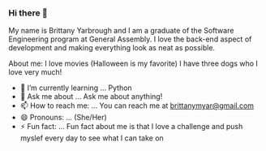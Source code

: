 ### Hi there 👋

My name is Brittany Yarbrough and I am a graduate of the Software Engineering program at General Assembly. I love the back-end aspect of development and making everything look as neat as possible. 

About me:
I love movies (Halloween is my favorite)
I have three dogs who I love very much!


- 🌱 I’m currently learning ...
 Python
- 💬 Ask me about ...
Ask me about anything! 
- 📫 How to reach me: ...
 You can reach me at brittanymyar@gmail.com
- 😄 Pronouns: ...
 (She/Her)
- ⚡ Fun fact: ...
Fun fact about me is that I love a challenge and push myslef every day to see what I can take on
